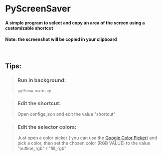 # PyScreenSaver
#### A simple program to select and copy an area of the screen using a customizable shortcut
#### Note: the screenshot will be copied in your clipboard

<br>

## Tips:

> ### Run in background:
>   ```
>   pythonw main.py
>   ```

> ### Edit the shortcut:
> Open configs.json and edit the value "shortcut"

> ### Edit the selector colors:
> Just open a color picker ( you can use the [Google Color Picker](https://www.google.com/search?q=google+color+picker)) and pick a color, then set the chosen color (RGB VALUE) to the value "outline_rgb" / "fill_rgb" 
